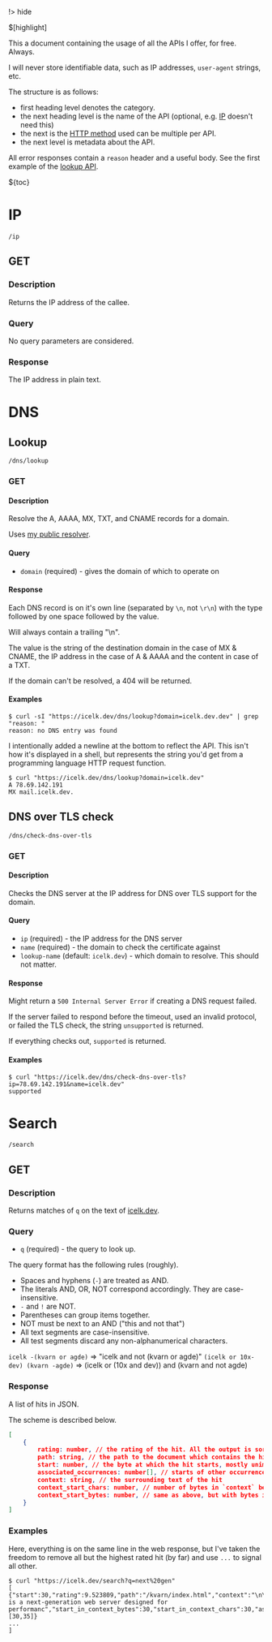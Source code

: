 !> hide

<head>
    <title>API reference | Icelk</title>
    <meta name="permalinks" content="enabled"> <!-- part of JS on icelk.dev & kvarn.org, options: disabled|enabled|not-titles -->
    <meta name="description" content="Documentation for APIs available for free on icelk.dev">
    $[highlight]
</head>

This a document containing the usage of all the APIs I offer, for free. Always.

I will never store identifiable data, such as IP addresses, `user-agent` strings, etc.

The structure is as follows:

-   first heading level denotes the category.
-   the next heading level is the name of the API (optional, e.g. [IP](#ip) doesn't need this)
-   the next is the [HTTP method](https://developer.mozilla.org/en-US/docs/Web/HTTP/Methods) used
    can be multiple per API.
-   the next level is metadata about the API.

All error responses contain a `reason` header and a useful body.
See the first example of the [lookup API](#lookup).

${toc}

# IP

`/ip`

## GET

### Description

Returns the IP address of the callee.

### Query

No query parameters are considered.

### Response

The IP address in plain text.

# DNS

## Lookup

`/dns/lookup`

### GET

#### Description

Resolve the A, AAAA, MX, TXT, and CNAME records for a domain.

Uses [my public resolver](/dns/).

#### Query

-   `domain` (required) - gives the domain of which to operate on

#### Response

Each DNS record is on it's own line (separated by `\n`, not `\r\n`)
with the type followed by one space followed by the value.

Will always contain a trailing "\n".

The value is the string of the destination domain in the case of MX & CNAME,
the IP address in the case of A & AAAA
and the content in case of a TXT.

If the domain can't be resolved, a 404 will be returned.

#### Examples

```shell
$ curl -sI "https://icelk.dev/dns/lookup?domain=icelk.dev.dev" | grep "reason: "
reason: no DNS entry was found
```

I intentionally added a newline at the bottom to reflect the API.
This isn't how it's displayed in a shell, but represents the string you'd get from a programming language HTTP request function.

```shell
$ curl "https://icelk.dev/dns/lookup?domain=icelk.dev"
A 78.69.142.191
MX mail.icelk.dev.

```

## DNS over TLS check

`/dns/check-dns-over-tls`

### GET

#### Description

Checks the DNS server at the IP address for DNS over TLS support for the domain.

#### Query

-   `ip` (required) - the IP address for the DNS server
-   `name` (required) - the domain to check the certificate against
-   `lookup-name` (default: `icelk.dev`) - which domain to resolve. This should not matter.

#### Response

Might return a `500 Internal Server Error` if creating a DNS request failed.

If the server failed to respond before the timeout,
used an invalid protocol, or
failed the TLS check, the string `unsupported` is returned.

If everything checks out, `supported` is returned.

#### Examples

```shell
$ curl "https://icelk.dev/dns/check-dns-over-tls?ip=78.69.142.191&name=icelk.dev"
supported
```

# Search

`/search`

## GET

### Description

Returns matches of `q` on the text of [icelk.dev](https://icelk.dev).

### Query

-   `q` (required) - the query to look up.

The query format has the following rules (roughly).

-   Spaces and hyphens (`-`) are treated as AND.
-   The literals AND, OR, NOT correspond accordingly. They are case-insensitive.
-   `-` and `!` are NOT.
-   Parentheses can group items together.
-   NOT must be next to an AND ("this and not that")
-   All text segments are case-insensitive.
-   All test segments discard any non-alphanumerical characters.

`icelk -(kvarn or agde)` => "icelk and not (kvarn or agde)"
`(icelk or 10x-dev) (kvarn -agde)` => (icelk or (10x and dev)) and (kvarn and not agde)

### Response

A list of hits in JSON.

The scheme is described below.

```json
[
    {
        rating: number, // the rating of the hit. All the output is sorted according to this.
        path: string, // the path to the document which contains the hit.
        start: number, // the byte at which the hit starts, mostly unimportant, as a different representation to the HTML is used when querying.
        associated_occurrences: number[], // starts of other occurrences which are required for this query. Mostly unimportant for the same reasons as `start`.
        context: string, // the surrounding text of the hit
        context_start_chars: number, // number of bytes in `context` before hit.
        context_start_bytes: number, // same as above, but with bytes instead. `context.get(context_start_bytes..)` is guaranteed to split on a valid UTF-8 codepoint. Though, don't trust a external web API!
    }
]
```

### Examples

Here, everything is on the same line in the web response, but I've taken the freedom to remove all but the highest rated hit (by far) and use `...` to signal all other.

```
$ curl "https://icelk.dev/search?q=next%20gen"
[
{"start":30,"rating":9.523809,"path":"/kvarn/index.html","context":"\n\n\n\n\n\nKvarn\n\n\n\n\n\n\n\nKvarn is a next-generation web server designed for performanc","start_in_context_bytes":30,"start_in_context_chars":30,"associated_occurrences":[30,35]}
...
]
```
